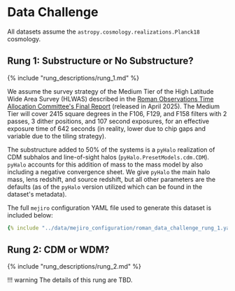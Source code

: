 # Data Challenge

All datasets assume the `astropy.cosmology.realizations.Planck18` cosmology.

## Rung 1: Substructure or No Substructure?

{% include "rung_descriptions/rung_1.md" %}

We assume the survey strategy of the Medium Tier of the High Latitude Wide Area Survey (HLWAS) described in the [Roman Observations Time Allocation Committee's Final Report](https://doi.org/10.48550/arXiv.2505.10574) (released in April 2025). The Medium Tier will cover 2415 square degrees in the F106, F129, and F158 filters with 2 passes, 3 dither positions, and 107 second exposures, for an effective exposure time of 642 seconds (in reality, lower due to chip gaps and variable due to the tiling strategy).

The substructure added to 50% of the systems is a `pyHalo` realization of CDM subhalos and line-of-sight halos (`pyHalo.PresetModels.cdm.CDM`). `pyHalo` accounts for this addition of mass to the mass model by also including a negative convergence sheet. We give `pyHalo` the main halo mass, lens redshift, and source redshift, but all other parameters are the defaults (as of the `pyHalo` version utilized which can be found in the dataset's metadata).

The full `mejiro` configuration YAML file used to generate this dataset is included below:

```yaml
{% include "../data/mejiro_configuration/roman_data_challenge_rung_1.yaml" %}
```

## Rung 2: CDM or WDM?

{% include "rung_descriptions/rung_2.md" %}


!!! warning
    The details of this rung are TBD.